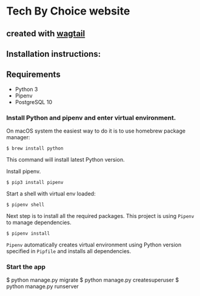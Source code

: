 # Tech By Choice website

## created with [wagtail](https://wagtail.io/)

## Installation instructions:

## Requirements

* Python 3
* Pipenv
* PostgreSQL 10


### Install Python and pipenv and enter virtual environment.

On macOS system the easiest way to do it is to use homebrew package manager:

    $ brew install python

This command will install latest Python version.

Install pipenv.

    $ pip3 install pipenv

Start a shell with virtual env loaded:

    $ pipenv shell

Next step is to install all the required packages. This project is using `Pipenv` to manage dependencies.

    $ pipenv install

`Pipenv` automatically creates virtual environment using Python version specified in
`Pipfile` and installs all dependencies.


### Start the app

  $ python manage.py migrate
  $ python manage.py createsuperuser
  $ python manage.py runserver
